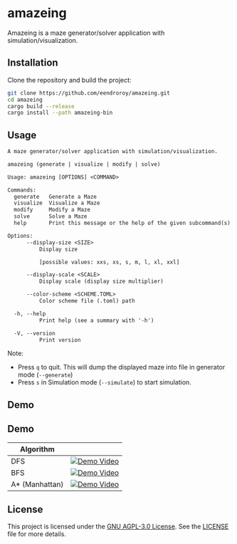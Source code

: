 # amazeing

Amazeing is a maze generator/solver application with simulation/visualization.

## Installation

Clone the repository and build the project:

```sh
git clone https://github.com/eendroroy/amazeing.git
cd amazeing
cargo build --release
cargo install --path amazeing-bin
```

## Usage

```txt
A maze generator/solver application with simulation/visualization.

amazeing (generate | visualize | modify | solve)

Usage: amazeing [OPTIONS] <COMMAND>

Commands:
  generate   Generate a Maze
  visualize  Visualize a Maze
  modify     Modify a Maze
  solve      Solve a Maze
  help       Print this message or the help of the given subcommand(s)

Options:
      --display-size <SIZE>
          Display size

          [possible values: xxs, xs, s, m, l, xl, xxl]

      --display-scale <SCALE>
          Display scale (display size multiplier)

      --color-scheme <SCHEME.TOML>
          Color scheme file (.toml) path

  -h, --help
          Print help (see a summary with '-h')

  -V, --version
          Print version
```

Note:

- Press `q` to quit. This will dump the displayed maze into file in generator mode (`--generate`)
- Press `s` in Simulation mode (`--simulate`) to start simulation.

## Demo

## Demo

| Algorithm      |                                                                                                            |
|----------------|------------------------------------------------------------------------------------------------------------|
| DFS            | [![Demo Video](https://img.youtube.com/vi/9F8XRL7lnIU/0.jpg)](https://www.youtube.com/shorts/9F8XRL7lnIU)  |
| BFS            | [![Demo Video](https://img.youtube.com/vi/h8q5vi68fz0/0.jpg)](https://www.youtube.com/shorts/h8q5vi68fz0)  |
| A* (Manhattan) | [![Demo Video](https://img.youtube.com/vi/LkxyikxTX6Y/0.jpg)](https://www.youtube.com/watch?v=LkxyikxTX6Y) |

## License

This project is licensed under the [GNU AGPL-3.0 License](https://www.gnu.org/licenses/agpl-3.0.html). See
the [LICENSE](./LICENSE) file for more details.
